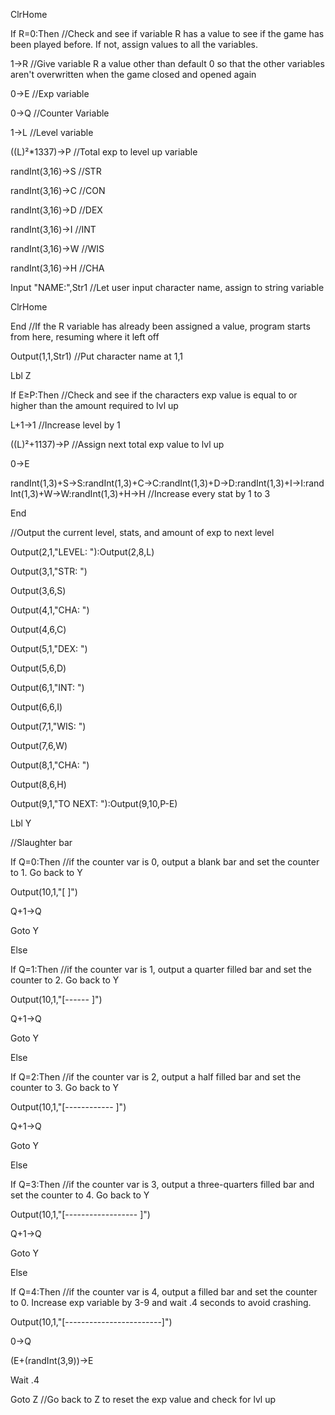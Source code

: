 ClrHome

If R=0:Then //Check and see if variable R has a value to see if the game has been played before. If not, assign values to all the variables. 

1→R //Give variable R a value other than default 0 so that the other variables aren't overwritten when the game closed and opened again

0→E //Exp variable

0→Q //Counter Variable

1→L //Level variable

((L)²*1337)→P //Total exp to level up variable

randInt(3,16)→S //STR

randInt(3,16)→C //CON

randInt(3,16)→D //DEX

randInt(3,16)→I //INT

randInt(3,16)→W //WIS

randInt(3,16)→H //CHA

Input "NAME:",Str1 //Let user input character name, assign to string variable

ClrHome 

End //If the R variable has already been assigned a value, program starts from here, resuming where it left off

Output(1,1,Str1) //Put character name at 1,1

Lbl Z

If E≥P:Then //Check and see if the characters exp value is equal to or higher than the amount required to lvl up

L+1→1 //Increase level by 1

((L)²+1137)→P //Assign next total exp value to lvl up

0→E

randInt(1,3)+S→S:randInt(1,3)+C→C:randInt(1,3)+D→D:randInt(1,3)+I→I:randInt(1,3)+W→W:randInt(1,3)+H→H //Increase every stat by 1 to 3

End

//Output the current level, stats, and amount of exp to next level

Output(2,1,"LEVEL: "):Output(2,8,L)

Output(3,1,"STR: ")

Output(3,6,S)

Output(4,1,"CHA: ")

Output(4,6,C)

Output(5,1,"DEX: ")

Output(5,6,D)

Output(6,1,"INT: ")

Output(6,6,I)

Output(7,1,"WIS: ")

Output(7,6,W)

Output(8,1,"CHA: ")

Output(8,6,H)

Output(9,1,"TO  NEXT: "):Output(9,10,P-E)

Lbl Y

//Slaughter bar

If Q=0:Then //if the counter var is 0, output a blank bar and set the counter to 1. Go back to Y 

Output(10,1,"[                        ]")

Q+1→Q

Goto Y

Else

If Q=1:Then //if the counter var is 1, output a quarter filled bar and set the counter to 2. Go back to Y 

Output(10,1,"[------                  ]") 

Q+1→Q

Goto Y

Else

If Q=2:Then //if the counter var is 2, output a half filled bar and set the counter to 3. Go back to Y 

Output(10,1,"[------------            ]")

Q+1→Q

Goto Y

Else

If Q=3:Then //if the counter var is 3, output a three-quarters filled bar and set the counter to 4. Go back to Y 

Output(10,1,"[------------------      ]")

Q+1→Q

Goto Y

Else

If Q=4:Then //if the counter var is 4, output a filled bar and set the counter to 0. Increase exp variable by 3-9 and wait .4 seconds to avoid crashing.

Output(10,1,"[------------------------]")

0→Q

(E+(randInt(3,9))→E

Wait .4

Goto Z //Go back to Z to reset the exp value and check for lvl up
